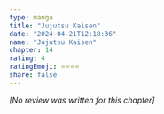 ```yaml
---
type: manga
title: "Jujutsu Kaisen"
date: "2024-04-21T12:18:36"
name: "Jujutsu Kaisen"
chapter: 14
rating: 4
ratingEmoji: ⭐️⭐️⭐️⭐️
share: false
---
```


_[No review was written for this chapter]_
